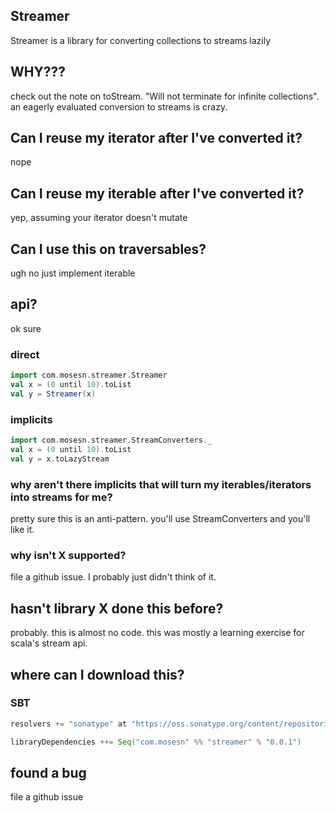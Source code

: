 ## Streamer
Streamer is a library for converting collections to streams lazily

## WHY???
check out the note on toStream.  "Will not terminate for infinite collections".  an eagerly evaluated conversion to streams is crazy.

## Can I reuse my iterator after I've converted it?
nope

## Can I reuse my iterable after I've converted it?
yep, assuming your iterator doesn't mutate

## Can I use this on traversables?
ugh no just implement iterable

## api?
ok sure

### direct
```scala
import com.mosesn.streamer.Streamer
val x = (0 until 10).toList
val y = Streamer(x)
```

### implicits
```scala
import com.mosesn.streamer.StreamConverters._
val x = (0 until 10).toList
val y = x.toLazyStream
```

### why aren't there implicits that will turn my iterables/iterators into streams for me?
pretty sure this is an anti-pattern.  you'll use StreamConverters and you'll like it.

### why isn't X supported?
file a github issue.  I probably just didn't think of it.

## hasn't library X done this before?
probably.  this is almost no code.  this was mostly a learning exercise for scala's stream api.

## where can I download this?

### SBT
```scala
resolvers += "sonatype" at "https://oss.sonatype.org/content/repositories/releases/"

libraryDependencies ++= Seq("com.mosesn" %% "streamer" % "0.0.1")
```

## found a bug
file a github issue
